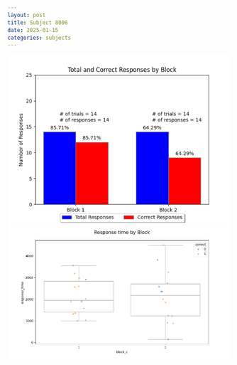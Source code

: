 ```yaml
---
layout: post
title: Subject 8006
date: 2025-01-15
categories: subjects
---
```


![](data/8006/run-21/8006_ATS_responses.png)
![](data/8006/run-21/8006_ATS_rt.png)
